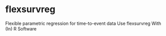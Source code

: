 # flexsurvreg
Flexible parametric regression for time-to-event data Use flexsurvreg With (In) R Software
